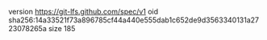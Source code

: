 version https://git-lfs.github.com/spec/v1
oid sha256:14a33521f73a896785cf44a440e555dab1c652de9d3563340131a2723078265a
size 185
